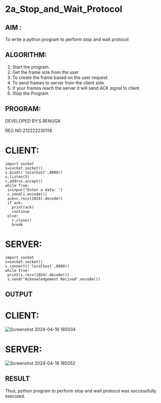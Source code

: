 # 2a_Stop_and_Wait_Protocol
## AIM :
To write a python program to perform stop and wait protocol
## ALGORITHM:
1. Start the program.
2. Get the frame size from the user
3. To create the frame based on the user request.
4. To send frames to server from the client side.
5. If your frames reach the server it will send ACK signal to client
6. Stop the Program
## PROGRAM:
DEVELOPED BY:S.RENUGA

REG NO:212222230118
# CLIENT:
```
import socket
s=socket.socket()
s.bind(('localhost',8000))
s.listen(5)
c,addr=s.accept()
while True:
 i=input("Enter a data: ")
 c.send(i.encode())
 ack=c.recv(1024).decode()
 if ack:
   print(ack)
   continue
 else:
   c.close()
   break
```
# SERVER:
```
import socket
s=socket.socket()
s.connect(('localhost',8000))
while True:
 print(s.recv(1024).decode())
 s.send("Acknowledgement Recived".encode())
```
## OUTPUT
# CLIENT:
![Screenshot 2024-04-16 185034](https://github.com/RENUGASARAVANAN/2a_Stop_and_Wait_Protocol/assets/119292258/b05ccdd2-b8b1-42fb-b8bf-4b42f5dda211)

# SERVER:
![Screenshot 2024-04-16 185052](https://github.com/RENUGASARAVANAN/2a_Stop_and_Wait_Protocol/assets/119292258/7508e4c6-8c45-4e65-8595-12ece38c8768)


## RESULT
Thus, python program to perform stop and wait protocol was successfully executed.
